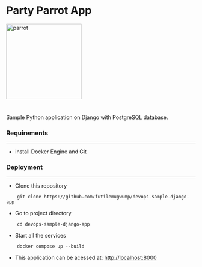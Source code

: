 <h1>Party Parrot App</h1>

<img src='media/images/party-parrot.gif' alt='parrot' height="200" width="200">
<br>
<br>
<h3></h3>

Sample Python application on Django with PostgreSQL database.

<h3>Requirements</h3>

____

- install Docker Engine and Git 

<h3>Deployment</h3>

____

- Clone this repository
```shell
	git clone https://github.com/futilemugwump/devops-sample-django-app
```
- Go to project directory
```shell
 	cd devops-sample-django-app
```

- Start all the services
```shell
	docker compose up --build
```

-  This application can be acessed at: [http://localhost:8000](http://localhost:8000)
